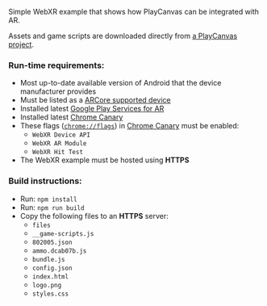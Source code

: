 Simple WebXR example that shows how PlayCanvas can be integrated with AR.

Assets and game scripts are downloaded directly from [a PlayCanvas project](https://playcanvas.com/project/637244/overview/let-it-snow-webxr).


### Run-time requirements:
- Most up-to-date available version of Android that the device manufacturer provides
- Must be listed as a [ARCore supported device](https://developers.google.com/ar/discover/supported-devices)
- Installed latest [Google Play Services for AR](https://play.google.com/store/apps/details?id=com.google.ar.core)
- Installed latest [Chrome Canary](https://play.google.com/store/apps/details?id=com.chrome.canary)
- These flags ([`chrome://flags`](chrome://flags)) in [Chrome Canary](https://play.google.com/store/apps/details?id=com.chrome.canary) must be enabled:
  - `WebXR Device API`
  - `WebXR AR Module`
  - `WebXR Hit Test`
- The WebXR example must be hosted using **HTTPS**


### Build instructions:
- Run: `npm install`
- Run: `npm run build`
- Copy the following files to an **HTTPS** server:
  - `files`
  - `__game-scripts.js`
  - `802005.json`
  - `ammo.dcab07b.js`
  - `bundle.js`
  - `config.json`
  - `index.html`
  - `logo.png`
  - `styles.css`

